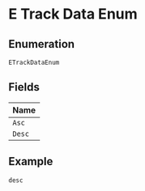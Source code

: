
# E Track Data Enum

## Enumeration

`ETrackDataEnum`

## Fields

| Name |
|  --- |
| `Asc` |
| `Desc` |

## Example

```
desc
```

